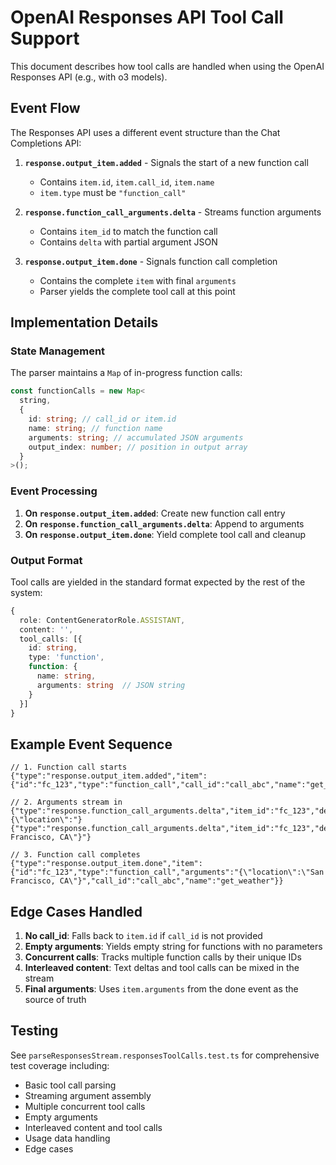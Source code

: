 # OpenAI Responses API Tool Call Support

This document describes how tool calls are handled when using the OpenAI Responses API (e.g., with o3 models).

## Event Flow

The Responses API uses a different event structure than the Chat Completions API:

1. **`response.output_item.added`** - Signals the start of a new function call
   - Contains `item.id`, `item.call_id`, `item.name`
   - `item.type` must be `"function_call"`

2. **`response.function_call_arguments.delta`** - Streams function arguments
   - Contains `item_id` to match the function call
   - Contains `delta` with partial argument JSON

3. **`response.output_item.done`** - Signals function call completion
   - Contains the complete `item` with final `arguments`
   - Parser yields the complete tool call at this point

## Implementation Details

### State Management

The parser maintains a `Map` of in-progress function calls:

```typescript
const functionCalls = new Map<
  string,
  {
    id: string; // call_id or item.id
    name: string; // function name
    arguments: string; // accumulated JSON arguments
    output_index: number; // position in output array
  }
>();
```

### Event Processing

1. **On `response.output_item.added`**: Create new function call entry
2. **On `response.function_call_arguments.delta`**: Append to arguments
3. **On `response.output_item.done`**: Yield complete tool call and cleanup

### Output Format

Tool calls are yielded in the standard format expected by the rest of the system:

```typescript
{
  role: ContentGeneratorRole.ASSISTANT,
  content: '',
  tool_calls: [{
    id: string,
    type: 'function',
    function: {
      name: string,
      arguments: string  // JSON string
    }
  }]
}
```

## Example Event Sequence

```
// 1. Function call starts
{"type":"response.output_item.added","item":{"id":"fc_123","type":"function_call","call_id":"call_abc","name":"get_weather"}}

// 2. Arguments stream in
{"type":"response.function_call_arguments.delta","item_id":"fc_123","delta":"{\"location\":"}
{"type":"response.function_call_arguments.delta","item_id":"fc_123","delta":"\"San Francisco, CA\"}"}

// 3. Function call completes
{"type":"response.output_item.done","item":{"id":"fc_123","type":"function_call","arguments":"{\"location\":\"San Francisco, CA\"}","call_id":"call_abc","name":"get_weather"}}
```

## Edge Cases Handled

1. **No call_id**: Falls back to `item.id` if `call_id` is not provided
2. **Empty arguments**: Yields empty string for functions with no parameters
3. **Concurrent calls**: Tracks multiple function calls by their unique IDs
4. **Interleaved content**: Text deltas and tool calls can be mixed in the stream
5. **Final arguments**: Uses `item.arguments` from the done event as the source of truth

## Testing

See `parseResponsesStream.responsesToolCalls.test.ts` for comprehensive test coverage including:

- Basic tool call parsing
- Streaming argument assembly
- Multiple concurrent tool calls
- Empty arguments
- Interleaved content and tool calls
- Usage data handling
- Edge cases
